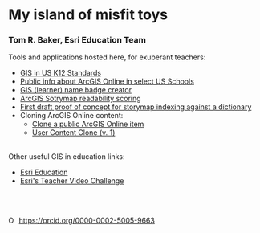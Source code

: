 # My island of misfit toys
### Tom R. Baker, Esri Education Team

Tools and applications hosted here, for exuberant teachers:

 - <a href="GIStandards">GIS in US K12 Standards</a>
- <a href="ADI">Public info about ArcGIS Online in select US Schools</a>
- <a target="new" href="https://esriurl.com/namebadge">GIS (learner) name badge creator</a>
- <a target="new" href="https://trbaker.github.io/storyMapReadability/">ArcGIS Sotrymap readability scoring</a>
- <a href="https://storymaps-k12.hub.arcgis.com/" target="new">First draft proof of concept for storymap indexing against a dictionary</a>
- Cloning ArcGIS Online content:
     - <a href="https://trbaker.github.io/cloning/" target="new">Clone a public ArcGIS Online item</a>
     - <a href="https://trbaker.github.io/userClone/" target="new">User Content Clone (v. 1)</a>
 
<br />
Other useful GIS in education links:

- <a target="new" href="https://esri.com/education">Esri Education</a>
- <a target="new" href="https://esriurl.com/tvc">Esri's Teacher Video Challenge</a>
              

<br><br>
<div itemscope itemtype="https://schema.org/Person"><a itemprop="sameAs" content="https://orcid.org/0000-0002-5005-9663" href="https://orcid.org/0000-0002-5005-9663" target="orcid.widget" rel="me noopener noreferrer" style="vertical-align:top;"><img src="https://orcid.org/sites/default/files/images/orcid_16x16.png" style="width:1em;margin-right:.5em;" alt="ORCID iD icon">https://orcid.org/0000-0002-5005-9663</a></div>



